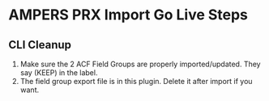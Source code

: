 # AMPERS PRX Import Go Live Steps

## CLI Cleanup
1. Make sure the 2 ACF Field Groups are properly imported/updated. They say (KEEP) in the label.
2. The field group export file is in this plugin. Delete it after import if you want.